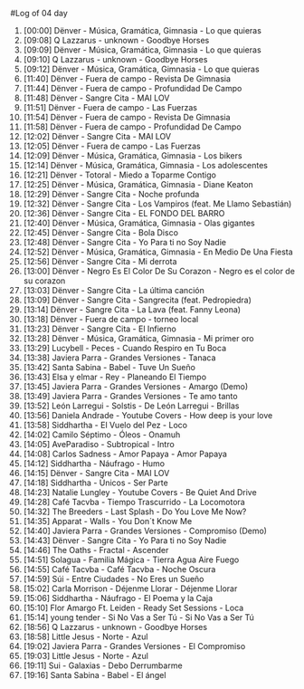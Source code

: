 #Log of 04 day

1. [00:00] Dënver - Música, Gramática, Gimnasia - Lo que quieras
1. [09:08] Q Lazzarus - unknown - Goodbye Horses
1. [09:09] Dënver - Música, Gramática, Gimnasia - Lo que quieras
1. [09:10] Q Lazzarus - unknown - Goodbye Horses
1. [09:12] Dënver - Música, Gramática, Gimnasia - Lo que quieras
1. [11:40] Dënver - Fuera de campo - Revista De Gimnasia
1. [11:44] Dënver - Fuera de campo - Profundidad De Campo
1. [11:48] Dënver - Sangre Cita - MAI LOV
1. [11:51] Dënver - Fuera de campo - Las Fuerzas
1. [11:54] Dënver - Fuera de campo - Revista De Gimnasia
1. [11:58] Dënver - Fuera de campo - Profundidad De Campo
1. [12:02] Dënver - Sangre Cita - MAI LOV
1. [12:05] Dënver - Fuera de campo - Las Fuerzas
1. [12:09] Dënver - Música, Gramática, Gimnasia - Los bikers
1. [12:14] Dënver - Música, Gramática, Gimnasia - Los adolescentes
1. [12:21] Dënver - Totoral - Miedo a Toparme Contigo
1. [12:25] Dënver - Música, Gramática, Gimnasia - Diane Keaton
1. [12:29] Dënver - Sangre Cita - Noche profunda
1. [12:32] Dënver - Sangre Cita - Los Vampiros (feat. Me Llamo Sebastián)
1. [12:36] Dënver - Sangre Cita - EL FONDO DEL BARRO
1. [12:40] Dënver - Música, Gramática, Gimnasia - Olas gigantes
1. [12:45] Dënver - Sangre Cita - Bola Disco
1. [12:48] Dënver - Sangre Cita - Yo Para ti no Soy Nadie
1. [12:52] Dënver - Música, Gramática, Gimnasia - En Medio De Una Fiesta
1. [12:56] Dënver - Sangre Cita - Mi derrota
1. [13:00] Dënver - Negro Es El Color De Su Corazon - Negro es el color de su corazon
1. [13:03] Dënver - Sangre Cita - La última canción
1. [13:09] Dënver - Sangre Cita - Sangrecita (feat. Pedropiedra)
1. [13:14] Dënver - Sangre Cita - La Lava (feat. Fanny Leona)
1. [13:18] Dënver - Fuera de campo - torneo local
1. [13:23] Dënver - Sangre Cita - El Infierno
1. [13:28] Dënver - Música, Gramática, Gimnasia - Mi primer oro
1. [13:29] Lucybell - Peces - Cuando Respiro en Tu Boca
1. [13:38] Javiera Parra - Grandes Versiones - Tanaca
1. [13:42] Santa Sabina - Babel - Tuve Un Sueño
1. [13:43] Elsa y elmar - Rey - Planeando El Tiempo
1. [13:45] Javiera Parra - Grandes Versiones - Amargo (Demo)
1. [13:49] Javiera Parra - Grandes Versiones - Te amo tanto
1. [13:52] León Larregui - Solstis - De León Larregui - Brillas
1. [13:56] Daniela Andrade - Youtube Covers - How deep is your love
1. [13:58] Siddhartha - El Vuelo del Pez - Loco
1. [14:02] Camilo Séptimo - Óleos - Onamuh
1. [14:05] AveParadiso - Subtropical - Intro
1. [14:08] Carlos Sadness - Amor Papaya - Amor Papaya
1. [14:12] Siddhartha - Náufrago - Humo
1. [14:15] Dënver - Sangre Cita - MAI LOV
1. [14:18] Siddhartha - Únicos - Ser Parte
1. [14:23] Natalie Lungley - Youtube Covers - Be Quiet And Drive
1. [14:28] Café Tacvba - Tiempo Trascurrido - La Locomotora
1. [14:32] The Breeders - Last Splash - Do You Love Me Now?
1. [14:35] Apparat - Walls - You Don´t Know Me
1. [14:40] Javiera Parra - Grandes Versiones - Compromiso (Demo)
1. [14:43] Dënver - Sangre Cita - Yo Para ti no Soy Nadie
1. [14:46] The Oaths - Fractal - Ascender
1. [14:51] Solagua - Familia Mágica - Tierra Agua Aire Fuego
1. [14:55] Café Tacvba - Café Tacvba - Noche Oscura
1. [14:59] Súi - Entre Ciudades - No Eres un Sueño
1. [15:02] Carla Morrison - Déjenme Llorar - Déjenme Llorar
1. [15:06] Siddhartha - Náufrago - El Poema y la Caja
1. [15:10] Flor Amargo Ft. Leiden - Ready Set Sessions - Loca
1. [15:14] young tender - Si No Vas a Ser Tú - Si No Vas a Ser Tú
1. [18:56] Q Lazzarus - unknown - Goodbye Horses
1. [18:58] Little Jesus - Norte - Azul
1. [19:02] Javiera Parra - Grandes Versiones - El Compromiso
1. [19:03] Little Jesus - Norte - Azul
1. [19:11] Sui - Galaxias - Debo Derrumbarme
1. [19:16] Santa Sabina - Babel - El ángel
